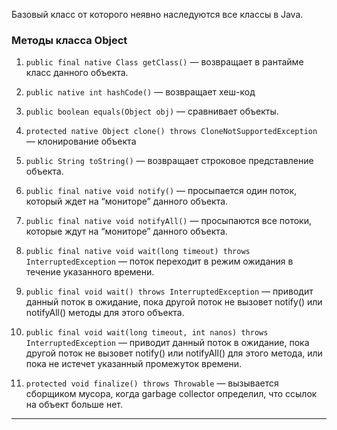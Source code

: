 Базовый класс от которого неявно наследуются все классы в Java.

### Методы класса Object
1. `public final native Class getClass()` — возвращает в рантайме класс данного объекта.
    
2. `public native int hashCode()` — возвращает хеш-код
    
3. `public boolean equals(Object obj)` — сравнивает объекты.
    
4. `protected native Object clone() throws CloneNotSupportedException` — клонирование объекта
    
5. `public String toString()` — возвращает строковое представление объекта.
    
6. `public final native void notify()` — просыпается один поток, который ждет на “мониторе” данного объекта.
    
7. `public final native void notifyAll()` — просыпаются все потоки, которые ждут на “мониторе” данного объекта.
    
8. `public final native void wait(long timeout) throws InterruptedException` — поток переходит в режим ожидания в течение указанного времени.
    
9. `public final void wait() throws InterruptedException` — приводит данный поток в ожидание, пока другой поток не вызовет notify() или notifyAll() методы для этого объекта.
    
10. `public final void wait(long timeout, int nanos) throws InterruptedException` — приводит данный поток в ожидание, пока другой поток не вызовет notify() или notifyAll() для этого метода, или пока не истечет указанный промежуток времени.
    
11.  `protected void finalize() throws Throwable` — вызывается сборщиком мусора, когда garbage collector определил, что ссылок на объект больше нет.
    

******